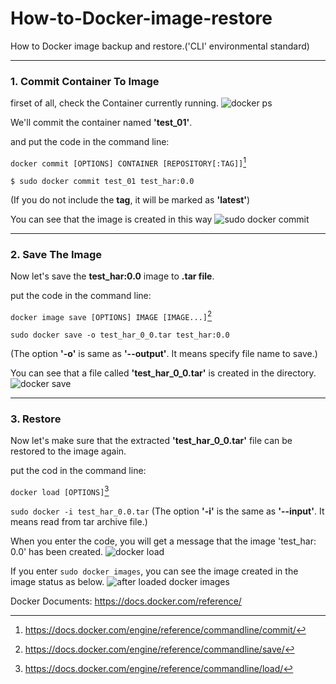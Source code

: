 # How-to-Docker-image-restore
How to Docker image backup and restore.('CLI' environmental standard)


***
### 1. Commit Container To Image

firset of all, check the Container currently running.
![docker ps](https://user-images.githubusercontent.com/51101183/58443540-6b95c680-812d-11e9-9ed5-f6ce3e1ebe1c.PNG)

We'll commit the container named __'test_01'__.

and put the code in the command line:


```docker commit [OPTIONS] CONTAINER [REPOSITORY[:TAG]]```[^1]

```
$ sudo docker commit test_01 test_har:0.0
```
(If you do not include the __tag__, it will be marked as __'latest'__)


You can see that the image is created in this way
![sudo docker commit](https://user-images.githubusercontent.com/51101183/58444244-45265a00-8132-11e9-9f0e-8686b8622b6c.PNG)



***
### 2. Save The Image

Now let's save the __test_har:0.0__ image to __.tar file__.

put the code in the command line:

```docker image save [OPTIONS] IMAGE [IMAGE...]```[^2]

```
sudo docker save -o test_har_0_0.tar test_har:0.0
```
(The option __'-o'__ is same as __'--output'__. It means specify file name to save.)

You can see that a file called __'test_har_0_0.tar'__ is created in the directory.
![docker save](https://user-images.githubusercontent.com/51101183/58445600-35117900-8138-11e9-8ff7-afd4d3e2473d.PNG)



***
### 3. Restore

Now let's make sure that the extracted __'test_har_0_0.tar'__ file can be restored to the image again.

put the cod in the command line:

```docker load [OPTIONS]```[^3]

```sudo docker -i test_har_0.0.tar```
(The option __'-i'__ is the same as __'--input'__. It means read from tar archive file.) 

When you enter the code, you will get a message that the image 'test_har: 0.0' has been created.
![docker load](https://user-images.githubusercontent.com/51101183/58445183-a4866900-8136-11e9-85eb-b4c719cfecd5.PNG)

If you enter ```sudo docker images```, 
you can see the image created in the image status as below.
![after loaded docker images](https://user-images.githubusercontent.com/51101183/58445404-7e14fd80-8137-11e9-961b-b309c71fac26.PNG)

Docker Documents: <https://docs.docker.com/reference/>

[^1]: <https://docs.docker.com/engine/reference/commandline/commit/>
[^2]: <https://docs.docker.com/engine/reference/commandline/save/>
[^3]: <https://docs.docker.com/engine/reference/commandline/load/>



